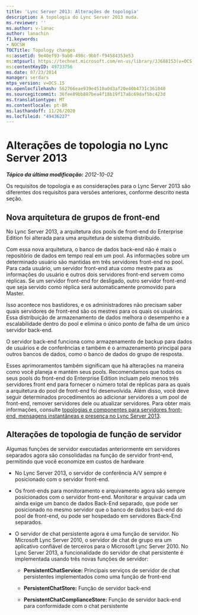 ```yaml
---
title: 'Lync Server 2013: Alterações de topologia'
description: A topologia do Lync Server 2013 muda.
ms.reviewer: ''
ms.author: v-lanac
author: lanachin
f1.keywords:
- NOCSH
TOCTitle: Topology changes
ms:assetid: 9e40ef93-9ab0-498c-9bbf-f94584353e53
ms:mtpsurl: https://technet.microsoft.com/en-us/library/JJ688153(v=OCS.15)
ms:contentKeyID: 49733756
ms.date: 07/23/2014
manager: serdars
mtps_version: v=OCS.15
ms.openlocfilehash: 562766eae939e4510a0d3af20e40b4731c361040
ms.sourcegitcommit: 36fee89bb887bea4f18b19f17a8c69daf5bc423d
ms.translationtype: MT
ms.contentlocale: pt-BR
ms.lasthandoff: 11/26/2020
ms.locfileid: "49436227"
---
```

# <a name="topology-changes-in-lync-server-2013"></a>Alterações de topologia no Lync Server 2013

<div data-xmlns="http://www.w3.org/1999/xhtml">

<div class="topic" data-xmlns="http://www.w3.org/1999/xhtml" data-msxsl="urn:schemas-microsoft-com:xslt" data-cs="https://msdn.microsoft.com/">

<div data-asp="https://msdn2.microsoft.com/asp">



</div>

<div id="mainSection">

<div id="mainBody">

<span> </span>

_**Tópico da última modificação:** 2012-10-02_

Os requisitos de topologia e as considerações para o Lync Server 2013 são diferentes dos requisitos para versões anteriores, conforme descrito nesta seção.

<div>

## <a name="new-front-end-pools-architecture"></a>Nova arquitetura de grupos de front-end

No Lync Server 2013, a arquitetura dos pools de front-end do Enterprise Edition foi alterada para uma arquitetura de sistema distribuído.

Com essa nova arquitetura, o banco de dados back-end não é mais o repositório de dados em tempo real em um pool. As informações sobre um determinado usuário são mantidas em três servidores front-end no pool. Para cada usuário, um servidor front-end atua como mestre para as informações do usuário e outros dois servidores front-end servem como réplicas. Se um servidor front-end for desligado, outro servidor front-end que seja servido como réplica será automaticamente promovido para Master.

Isso acontece nos bastidores, e os administradores não precisam saber quais servidores de front-end são os mestres para os quais os usuários. Essa distribuição de armazenamento de dados melhora o desempenho e a escalabilidade dentro do pool e elimina o único ponto de falha de um único servidor back-end.

O servidor back-end funciona como armazenamento de backup para dados de usuários e de conferências e também é o armazenamento principal para outros bancos de dados, como o banco de dados do grupo de resposta.

Esses aprimoramentos também significam que há alterações na maneira como você planeja e mantém seus pools. Recomendamos que todos os seus pools do front-end do Enterprise Edition incluam pelo menos três servidores front end para fornecer o número total de réplicas para as quais a arquitetura do pool de front-end foi desenvolvida. Além disso, você deve seguir determinados procedimentos ao adicionar servidores a um pool de front-end, remover servidores dele ou atualizar servidores. Para obter mais informações, consulte [topologias e componentes para servidores front-end, mensagens instantâneas e presença no Lync Server 2013](lync-server-2013-topologies-and-components-for-front-end-servers-instant-messaging-and-presence.md).

<div>

## <a name="server-role-topology-changes"></a>Alterações de topologia de função de servidor

Algumas funções de servidor executadas anteriormente em servidores separados agora são consolidadas na função de servidor front-end, permitindo que você economize em custos de hardware

  - No Lync Server 2013, o servidor de conferência A/V sempre é posicionado com o servidor front-end.

  - Os front-ends para monitoramento e arquivamento agora são sempre posicionados com o servidor front-end. Monitorar e arquivar cada um ainda exige um banco de dados Back-End separado, que pode ser posicionado no mesmo servidor que o banco de dados back-end do pool de front-end, ou pode ser hospedado em servidores Back-End separados.

  - O servidor de chat persistente agora é uma função de servidor. No Microsoft Lync Server 2010, o servidor de chat de grupo era um aplicativo confiável de terceiros para o Microsoft Lync Server 2010. No Lync Server 2013, a funcionalidade do servidor de chat persistente é implementada usando três novas funções de servidor:
    
      - **PersistentChatService:** Principais serviços de servidor de chat persistentes implementados como uma função de front-end
    
      - **PersistentChatStore:** Função de servidor back-end
    
      - **PersistentChatComplianceStore:** Função de servidor back-end para conformidade com o chat persistente

</div>

</div>

</div>

<span> </span>

</div>

</div>

</div>

